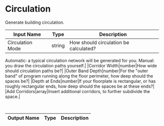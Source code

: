 

# Circulation

Generate building circulation.

|Input Name|Type|Description|
|---|---|---|
|Circulation Mode|string|How should circulation be calculated? 
Automatic: a typical circulation network will be generated for you. 
Manual: you draw the circulation paths yourself.|
|Corridor Width|number|How wide should circulation paths be?|
|Outer Band Depth|number|For the "outer band" of program running along the floor perimeter, how deep should the spaces be?|
|Depth at Ends|number|If your floorplate is rectangular, or has roughly rectangular ends, how deep should the spaces be at these ends?|
|Add Corridors|array|Insert additional corridors, to further subdivide the space.|


<br>

|Output Name|Type|Description|
|---|---|---|

